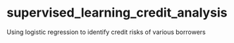 # supervised_learning_credit_analysis
Using logistic regression to identify credit risks of various borrowers
